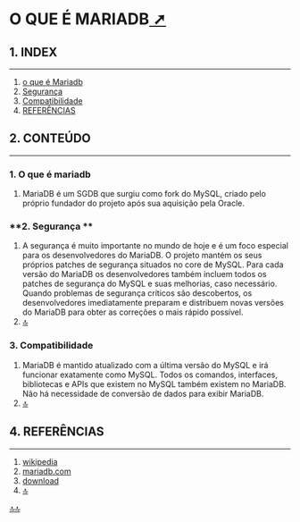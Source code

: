 <!-- markdownlint-disable-next-line -->
<div class="topnav" id="myTopnav"><div w3-include-html="/menu.inc"></div></div>
<!-- markdownlint-disable-next-line -->
<span id="topo"><span>

# O QUE É MARIADB<a href="o_que_e_mariadb.html" target="_blank" title="Pressione aqui para expandir este documento em nova aba." >  ➚ </a>

<span id="topo_Index"><span>

## **1. INDEX**

---

1. [o que é Mariadb](#id_01)
2. [Segurança](#id_02)
3. [Compatibilidade](#id_03)
4. [REFERÊNCIAS](#id_referencias)

## **2. CONTEÚDO**

---

### **1. O que é mariadb**<span id=id_01></span>

 1. MariaDB é um SGDB que surgiu como fork do MySQL, criado pelo próprio fundador do projeto após sua aquisição pela Oracle.  

### **2. Segurança **<span id=id_02></span>

 1. A segurança é muito importante no mundo de hoje e é um foco especial para os desenvolvedores do MariaDB. O projeto mantém os seus próprios patches de segurança situados no core de MySQL. Para cada versão do MariaDB os desenvolvedores também incluem todos os patches de segurança do MySQL e suas melhorias, caso necessário. Quando problemas de segurança críticos são descobertos, os desenvolvedores imediatamente preparam e distribuem novas versões do MariaDB para obter as correções o mais rápido possível.
 2. [🔝](#topo_Index "Retorna ao topo")

### **3. Compatibilidade** <span id=id_03></span>

 1. MariaDB é mantido atualizado com a última versão do MySQL e irá funcionar exatamente como MySQL. Todos os comandos, interfaces, bibliotecas e APIs que existem no MySQL também existem no MariaDB. Não há necessidade de conversão de dados para exibir MariaDB.
 2. [🔝](#topo_Index "Retorna ao topo")

## **4. REFERÊNCIAS** <span id=id_referencias></span>

---

 1. [wikipedia](https://pt.wikipedia.org/wiki/MariaDB)
 2. [mariadb.com](https://mariadb.com)
 3. [download](https://downloads.mariadb.org/mariadb)
 4. [🔝](#topo_Index "Retorna ao topo")

<!-- markdownlint-disable-next-line -->
<script>  includeHTML(); </script>
[🔝🔝](#topo "Retorna ao topo")